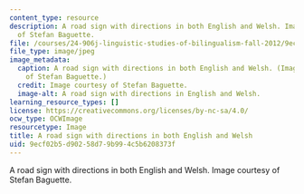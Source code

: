 ```yaml
---
content_type: resource
description: A road sign with directions in both English and Welsh. Image courtesy
  of Stefan Baguette.
file: /courses/24-906j-linguistic-studies-of-bilingualism-fall-2012/9ecf02b5d90258d79b994c5b6208373f_24-906f12-th.jpg
file_type: image/jpeg
image_metadata:
  caption: A road sign with directions in both English and Welsh. (Image courtesy
    of Stefan Baguette.)
  credit: Image courtesy of Stefan Baguette.
  image-alt: A road sign with directions in English and Welsh.
learning_resource_types: []
license: https://creativecommons.org/licenses/by-nc-sa/4.0/
ocw_type: OCWImage
resourcetype: Image
title: A road sign with directions in both English and Welsh
uid: 9ecf02b5-d902-58d7-9b99-4c5b6208373f
---
```

A road sign with directions in both English and Welsh. Image courtesy of Stefan Baguette.